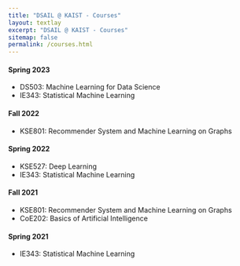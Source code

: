 ```yaml
---
title: "DSAIL @ KAIST - Courses"
layout: textlay
excerpt: "DSAIL @ KAIST - Courses"
sitemap: false
permalink: /courses.html
---
```

#### Spring 2023

- DS503: Machine Learning for Data Science
- IE343: Statistical Machine Learning

#### Fall 2022

- KSE801: Recommender System and Machine Learning on Graphs

#### Spring 2022

- KSE527: Deep Learning
- IE343: Statistical Machine Learning

#### Fall 2021

- KSE801: Recommender System and Machine Learning on Graphs
- CoE202: Basics of Artificial Intelligence

#### Spring 2021

- IE343: Statistical Machine Learning